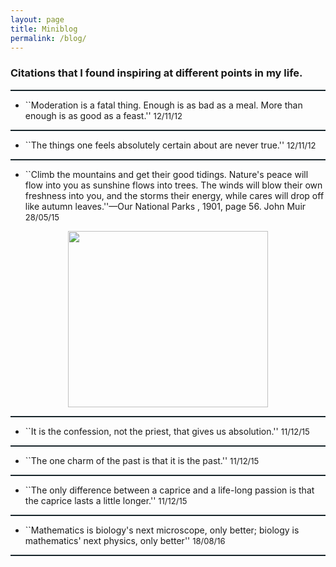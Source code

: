 ```yaml
---
layout: page
title: Miniblog
permalink: /blog/
---
```


### Citations that I found inspiring at different points in my life.

<hr style="border-top-width:0px;border-right-width:0px;border-bottom-width:0px;border-left-width:0px;border-style:initial;border-color:initial;background-color:rgb(24,37,42);height:2px">
<div>
<div style="text-align:left;display:block;margin-right:auto;margin-left:auto">
<ul><li>``Moderation is a fatal thing. Enough is as bad as a meal. More than enough is as good as a feast.'' <font size="2">12/11/12</font></li></ul>
</div>
</div>
<div>
<hr style="border-top-width:0px;border-right-width:0px;border-bottom-width:0px;border-left-width:0px;border-style:initial;border-color:initial;background-color:rgb(24,37,42);height:2px">
<div style="text-align:left;display:block;margin-right:auto;margin-left:auto">
<ul><li>``The things one feels absolutely certain about are never true.'' <font size="2">12/11/12</font></li></ul>
</div>
</div>
<div>
<hr style="border-top-width:0px;border-right-width:0px;border-bottom-width:0px;border-left-width:0px;border-style:initial;border-color:initial;background-color:rgb(24,37,42);height:2px">
<div style="text-align:left;display:block;margin-right:auto;margin-left:auto">
<ul><li>``Climb the mountains and get their good tidings. Nature's peace will flow into you as sunshine flows into trees. The winds will blow their own freshness into you, and the storms their energy, while cares will drop off like autumn leaves.''—Our National Parks , 1901, page 56. John Muir <font size="2">28/05/15</font></li></ul>
<div style="display:block;text-align:center;margin-right:auto;margin-left:auto"><a href="https://sites.google.com/a/gavruskin.com/alexander/blog/IMG_0102.PNG?attredirects=0" imageanchor="1"><img border="0" height="282" src="https://sites.google.com/a/gavruskin.com/alexander/blog/IMG_0102.PNG" width="320"></a></div>
</div>
</div>
<div>
<hr style="border-top-width:0px;border-right-width:0px;border-bottom-width:0px;border-left-width:0px;border-style:initial;border-color:initial;background-color:rgb(24,37,42);height:2px">
<div style="text-align:left;display:block;margin-right:auto;margin-left:auto">
<ul><li>``It is the confession, not the priest, that gives us absolution.'' <font size="2">11/12/15</font></li></ul>
</div>
</div>
<div>
<hr style="border-top-width:0px;border-right-width:0px;border-bottom-width:0px;border-left-width:0px;border-style:initial;border-color:initial;background-color:rgb(24,37,42);height:2px">
<div style="text-align:left;display:block;margin-right:auto;margin-left:auto">
<ul><li>``The one charm of the past is that it is the past.'' <font size="2">11/12/15</font></li></ul>
</div>
</div>
<div>
<hr style="border-top-width:0px;border-right-width:0px;border-bottom-width:0px;border-left-width:0px;border-style:initial;border-color:initial;background-color:rgb(24,37,42);height:2px">
<div style="text-align:left;display:block;margin-right:auto;margin-left:auto">
<ul><li>``The only difference between a caprice and a life-long passion is that the caprice lasts a little longer.'' <font size="2">11/12/15</font></li></ul>
</div>
</div>
<div>
<hr style="border-top-width:0px;border-right-width:0px;border-bottom-width:0px;border-left-width:0px;border-style:initial;border-color:initial;background-color:rgb(24,37,42);height:2px">
<div style="text-align:left;display:block;margin-right:auto;margin-left:auto">
<ul><li>``Mathematics is biology's next microscope, only better; biology is mathematics' next physics, only better'' <font size="2">18/08/16</font></li></ul>
</div>
</div>
<div>
<hr style="border-top-width:0px;border-right-width:0px;border-bottom-width:0px;border-left-width:0px;border-style:initial;border-color:initial;background-color:rgb(24,37,42);height:2px">
<div style="text-align:left;display:block;margin-right:auto;margin-left:auto">
</div>
</div>

